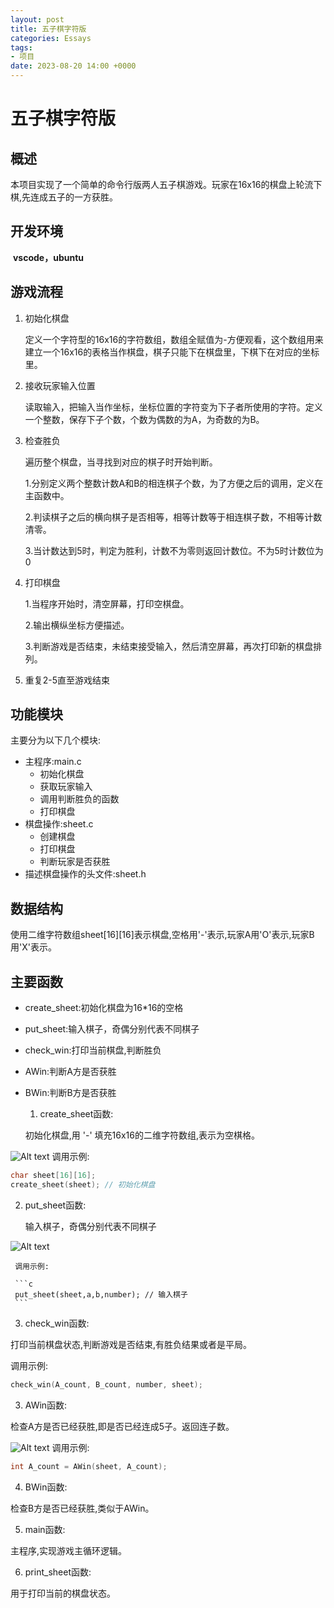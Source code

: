 ```yaml
---
layout: post
title: 五子棋字符版
categories: Essays
tags:
- 项目
date: 2023-08-20 14:00 +0000
---
```

# 五子棋字符版

## 概述

​	本项目实现了一个简单的命令行版两人五子棋游戏。玩家在16x16的棋盘上轮流下棋,先连成五子的一方获胜。

## 开发环境

​	**vscode，ubuntu**

## 游戏流程

1. 初始化棋盘

   定义一个字符型的16x16的字符数组，数组全赋值为-方便观看，这个数组用来建立一个16x16的表格当作棋盘，棋子只能下在棋盘里，下棋下在对应的坐标里。

2. 接收玩家输入位置

   读取输入，把输入当作坐标，坐标位置的字符变为下子者所使用的字符。定义一个整数，保存下子个数，个数为偶数的为A，为奇数的为B。

3. 检查胜负

   遍历整个棋盘，当寻找到对应的棋子时开始判断。

   1.分别定义两个整数计数A和B的相连棋子个数，为了方便之后的调用，定义在主函数中。

   2.判读棋子之后的横向棋子是否相等，相等计数等于相连棋子数，不相等计数清零。

   3.当计数达到5时，判定为胜利，计数不为零则返回计数位。不为5时计数位为0

4. 打印棋盘

   1.当程序开始时，清空屏幕，打印空棋盘。

   2.输出横纵坐标方便描述。

   3.判断游戏是否结束，未结束接受输入，然后清空屏幕，再次打印新的棋盘排列。

5. 重复2-5直至游戏结束

## 功能模块

主要分为以下几个模块:

- 主程序:main.c
  - 初始化棋盘
  - 获取玩家输入
  - 调用判断胜负的函数
  - 打印棋盘
- 棋盘操作:sheet.c
  - 创建棋盘
  - 打印棋盘
  - 判断玩家是否获胜
- 描述棋盘操作的头文件:sheet.h

## 数据结构

使用二维字符数组sheet[16][16]表示棋盘,空格用'-'表示,玩家A用'O'表示,玩家B用'X'表示。

## 主要函数

- create_sheet:初始化棋盘为16*16的空格

- put_sheet:输入棋子，奇偶分别代表不同棋子

- check_win:打印当前棋盘,判断胜负

- AWin:判断A方是否获胜

- BWin:判断B方是否获胜

  1. create_sheet函数:

  初始化棋盘,用 '-' 填充16x16的二维字符数组,表示为空棋格。

![Alt text](https://pic4.58cdn.com.cn/nowater/webim/big/n_v23d54aa38e2af4716b9375bf9e66bd468.png)
  调用示例:

  ```c
  char sheet[16][16];
  create_sheet(sheet); // 初始化棋盘
  ```

  2. put_sheet函数:

     输入棋子，奇偶分别代表不同棋子

![Alt text](https://pic7.58cdn.com.cn/nowater/webim/big/n_v2c940256e8e9f40a0b4cd58cba979b9cb.png)

     调用示例:

     ```c
     put_sheet(sheet,a,b,number); // 输入棋子
     ```

  3. check_win函数:

  打印当前棋盘状态,判断游戏是否结束,有胜负结果或者是平局。  

  调用示例:

  ```c
  check_win(A_count, B_count, number, sheet); 
  ```

  3. AWin函数:

  检查A方是否已经获胜,即是否已经连成5子。返回连子数。

![Alt text](https://pic2.58cdn.com.cn/nowater/webim/big/n_v26f133c7291834161be003296ccea13bd.png)
  调用示例:

  ```c
  int A_count = AWin(sheet, A_count);
  ```

  4. BWin函数:

  检查B方是否已经获胜,类似于AWin。

  

  5. main函数:

  主程序,实现游戏主循环逻辑。

  

  6. print_sheet函数:

  用于打印当前的棋盘状态。

